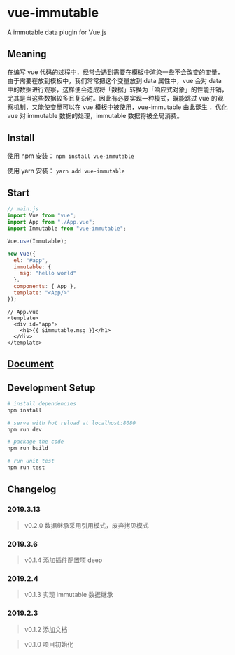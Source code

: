 # vue-immutable

A immutable data plugin for Vue.js

## Meaning

在编写 vue 代码的过程中，经常会遇到需要在模板中渲染一些不会改变的变量，由于需要在放到模板中，我们常常把这个变量放到 data 属性中，vue 会对 data 中的数据进行观察，这样便会造成将「数据」转换为「响应式对象」的性能开销，尤其是当这些数据较多且复杂时。因此有必要实现一种模式，既能跳过 vue 的观察机制，又能使变量可以在 vue 模板中被使用，vue-immutable 由此诞生 ，优化 vue 对 immutable 数据的处理，immutable 数据将被全局消费。

## Install

使用 npm 安装： `npm install vue-immutable`

使用 yarn 安装： `yarn add vue-immutable`

## Start

```js
// main.js
import Vue from "vue";
import App from "./App.vue";
import Immutable from "vue-immutable";

Vue.use(Immutable);

new Vue({
  el: "#app",
  immutable: {
    msg: "hello world"
  },
  components: { App },
  template: "<App/>"
});
```

```vue
// App.vue
<template>
  <div id="app">
    <h1>{{ $immutable.msg }}</h1>
  </div>
</template>
```

## [Document](https://hamger.github.io/vue-immutable/)

## Development Setup

```bash
# install dependencies
npm install

# serve with hot reload at localhost:8080
npm run dev

# package the code
npm run build

# run unit test
npm run test
```

## Changelog

### 2019.3.13

> v0.2.0 数据继承采用引用模式，废弃拷贝模式

### 2019.3.6

> v0.1.4 添加插件配置项 deep

### 2019.2.4

> v0.1.3 实现 immutable 数据继承

### 2019.2.3

> v0.1.2 添加文档

> v0.1.0 项目初始化
